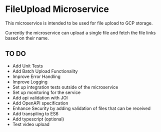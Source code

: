 # FileUpload Microservice

This microservice is intended to be used for file upload to GCP storage. 

Currently the microservice can upload a single file and fetch the file links based on their name.

## TO DO
* Add Unit Tests
* Add Batch Upload Functionality
* Improve Error Handling
* Improve Logging
* Set up integration tests outside of the microservice
* Set up monitoring for the service
* Add api validation with JOI
* Add OpenAPI specification
* Enhance Security by adding validation of files that can be received
* Add transpiling to ES6
* Add typescript (optional)
* Test video upload